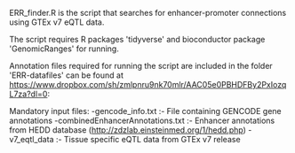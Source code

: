 ERR_finder.R is the script that searches for enhancer-promoter connections using GTEx v7 eQTL data.

The script requires R packages 'tidyverse' and bioconductor package 'GenomicRanges' for running.

Annotation files required for running the script are included in the folder 'ERR-datafiles' can be found at https://www.dropbox.com/sh/zmlpnru9nk70mlr/AAC05e0PBHDFBy2PxIozqL7za?dl=0:

Mandatory input files:
-gencode_info.txt :- File containing GENCODE gene annotations
-combinedEnhancerAnnotations.txt :- Enhancer annotations from HEDD database (http://zdzlab.einsteinmed.org/1/hedd.php)
-v7_eqtl_data :- Tissue specific eQTL data from GTEx v7 release
